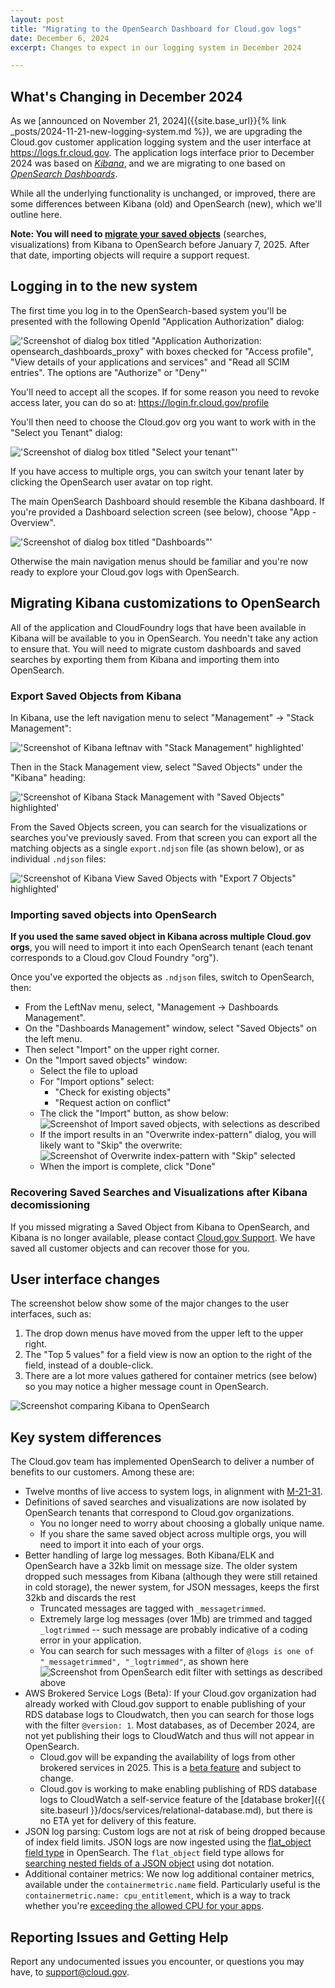 ```yaml
---
layout: post
title: "Migrating to the OpenSearch Dashboard for Cloud.gov logs"
date: December 6, 2024
excerpt: Changes to expect in our logging system in December 2024

---
```


## What's Changing in December 2024

As we [announced on November 21, 2024]({{site.base_url}}{% link _posts/2024-11-21-new-logging-system.md %}),
we are upgrading the Cloud.gov customer application logging system and the user interface
at <https://logs.fr.cloud.gov>. The application logs interface prior to December 2024
was based on [_Kibana_](https://www.elastic.co/kibana), and we are migrating to one
based on [_OpenSearch Dashboards_](https://www.opensearch.org/docs/latest/dashboards/).

While all the underlying functionality is unchanged, or improved, there are some
differences between Kibana (old) and OpenSearch (new), which we'll outline here.

**Note: You will need to [migrate your saved objects](#migrating-kibana-customizations-to-opensearch)** (searches, visualizations) from Kibana
to OpenSearch before January 7, 2025. After that date, importing objects will require a support request.

## Logging in to the new system

The first time you log in to the OpenSearch-based system you'll be presented
with the following OpenId "Application Authorization" dialog:

!['Screenshot of dialog box titled "Application Authorization: opensearch_dashboards_proxy" with boxes checked for "Access profile", "View details of your applications and services" and "Read all SCIM entries". The options are "Authorize" or "Deny"']({{site.baseurl}}/assets/images/content/opensearch-app-auth-dialog.png)

You'll need to accept all the scopes. If for some reason you need to revoke
access later, you can do so at: <https://login.fr.cloud.gov/profile>

You'll then need to choose the Cloud.gov org you want to work with in the "Select you Tenant" dialog:

!['Screenshot of dialog box titled "Select your tenant"']({{site.baseurl}}/assets/images/content/opensearch_select_tenant.png)

If you have access to multiple orgs, you can switch your tenant later by clicking the OpenSearch user avatar on top right.

The main OpenSearch Dashboard should resemble the Kibana dashboard. If you're provided a 
Dashboard selection screen (see below), choose "App - Overview".  

!['Screenshot of dialog box titled "Dashboards"']({{site.baseurl}}/assets/images/content/opensearch_choose_dashboard.png)

Otherwise the main navigation menus should be familiar and you're now ready to explore your Cloud.gov logs with OpenSearch.

## Migrating Kibana customizations to OpenSearch

All of the application and CloudFoundry logs that have been available in Kibana
will be available to you in OpenSearch. You needn't take any action to ensure that.
You will need to migrate custom dashboards and saved searches by exporting them
from Kibana and importing them into OpenSearch.

### Export Saved Objects from Kibana

In Kibana, use the left navigation menu to select "Management" -> "Stack Management":

!['Screenshot of Kibana leftnav with "Stack Management" highlighted']({{site.baseurl}}/assets/images/content/kibana_select_stack_mgmt.png)

Then in the Stack Management view, select "Saved Objects" under the "Kibana" heading:

!['Screenshot of Kibana Stack Management with "Saved Objects" highlighted']({{site.baseurl}}/assets/images/content/kibana_select_saved_objects.png)

From the Saved Objects screen, you can search for the visualizations or
searches you've previously saved. From that screen you can export all the matching objects as a single `export.ndjson` file (as shown below),
or as individual `.ndjson` files:


!['Screenshot of Kibana View Saved Objects with "Export 7 Objects" highlighted']({{site.baseurl}}/assets/images/content/kibana_view_saved_objects.png)

### Importing saved objects into OpenSearch

**If you used the same saved object in Kibana across multiple Cloud.gov orgs**,
you will need to import it into each OpenSearch tenant (each tenant corresponds to a Cloud.gov Cloud Foundry "org").

Once you've exported the objects as `.ndjson` files, switch to OpenSearch, then:

* From the LeftNav menu, select, "Management -> Dashboards Management".
* On the "Dashboards Management" window, select "Saved Objects" on the left menu.
* Then select "Import" on the upper right corner.
* On the "Import saved objects" window:
  * Select the file to upload
  * For "Import options" select:
    * "Check for existing objects"
    * "Request action on conflict"
  * The click the "Import" button, as show below: ![Screenshot of Import saved objects, with selections as described]({{site.baseurl}}/assets/images/content/opensearch-import-saved-objects.png)
  * If the import results in an "Overwrite index-pattern" dialog, you will likely want to "Skip" the overwrite: ![Screenshot of Overwrite index-pattern with "Skip" selected]({{site.baseurl}}/assets/images/content/opensearch-import-overwrite-dialog.png)
  * When the import is complete, click "Done"



### Recovering Saved Searches and Visualizations after Kibana decomissioning

If you missed migrating a Saved Object
from Kibana to OpenSearch, and Kibana is no longer available,
please contact [Cloud.gov Support](mailto:support@cloud.gov).
We have saved all customer objects and can recover those for you.

## User interface changes

The screenshot below show some of the major changes to the user interfaces, such as:

1. The drop down menus have moved from the upper left to the upper right.
2. The "Top 5 values" for a field view is now an option to the right of the field, instead of a double-click.
3. There are a lot more values gathered for container metrics (see below) so you may notice a higher message count in OpenSearch.

![Screenshot comparing Kibana to OpenSearch]({{site.baseurl}}/assets/images/content/opensearch-ui-differences.png)

## Key system differences

The Cloud.gov team has implemented OpenSearch to deliver a number of benefits to our customers. Among these are:

* Twelve months of live access to system logs, in alignment with [M-21-31](https://www.whitehouse.gov/wp-content/uploads/2021/08/M-21-31-Improving-the-Federal-Governments-Investigative-and-Remediation-Capabilities-Related-to-Cybersecurity-Incidents.pdf).
* Definitions of saved searches and visualizations are now isolated by OpenSearch tenants that correspond to Cloud.gov organizations.
  * You no longer need to worry about choosing a globally unique name.
  * If you share the same saved object across multiple orgs, you will need to import it into each of your orgs.
* Better handling of large log messages. Both Kibana/ELK and OpenSearch have a 32kb limit on message size. The older system dropped such messages from Kibana (although they were still retained in cold storage), the newer system, for JSON messages, keeps the first 32kb and discards the rest
  * Truncated messages are tagged with `_messagetrimmed`.
  * Extremely large log messages (over 1Mb) are trimmed and tagged `_logtrimmed` -- such message are probably indicative of a coding error in your application.
  * You can search for such messages with a filter of `@logs is one of "_messagetrimmed", "_logtrimmed"`, as shown here
  ![Screenshot from OpenSearch edit filter with settings as described above]({{site.baseurl}}/assets/images/content/opensearch-logtrimmed.png)
* AWS Brokered Service Logs (Beta): If your Cloud.gov organization had already worked with Cloud.gov support to enable publishing of your RDS database logs to Cloudwatch, then you can search for those logs with the filter `@version: 1`. Most databases, as of December 2024, are not yet publishing their logs to CloudWatch and thus will not appear in OpenSearch.
  * Cloud.gov will be expanding the availability of logs from other brokered services in 2025. This is a [beta feature]({{site.baseurl}}/docs/services/intro/#support-status) and subject to change.
  * Cloud.gov is working to make enabling publishing of RDS database logs to CloudWatch a self-service feature of the [database broker]({{ site.baseurl }}/docs/services/relational-database.md), but there is no ETA yet for delivery of this feature.
* JSON log parsing: Custom logs are not at risk of being dropped because of index field limits. JSON logs are now ingested using the [flat_object field type](https://opensearch.org/docs/latest/field-types/supported-field-types/flat-object/) in OpenSearch. The `flat_object` field type allows for [searching nested fields of a JSON object](https://opensearch.org/docs/latest/field-types/supported-field-types/flat-object/#using-flat-object) using dot notation.
* Additional container metrics: We now log additional container metrics, available under the `containermetric.name` field. Particularly useful is the `containermetric.name: cpu_entitlement`, which is a way to track whether you're [exceeding the allowed CPU for your apps](https://www.cloudfoundry.org/blog/better-way-split-cake-cpu-entitlements/).

## Reporting Issues and Getting Help

Report any undocumented issues you encounter, or questions you may have, to <support@cloud.gov>.
